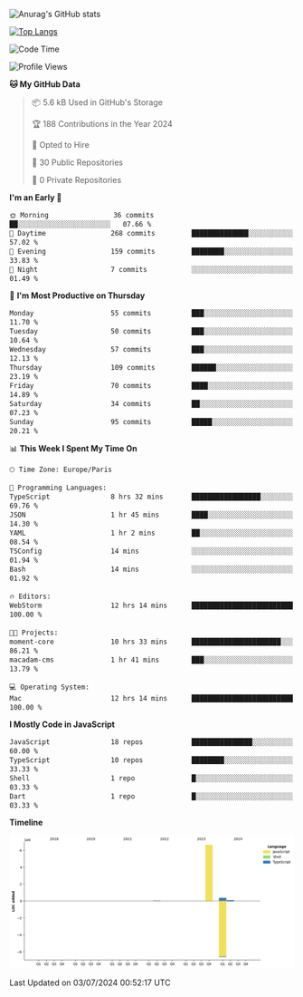![Anurag's GitHub stats](https://github-readme-stats.vercel.app/api?username=sufiane&theme=dark&show_icons=true&count_private=true)


[![Top Langs](https://github-readme-stats.vercel.app/api/top-langs/?username=sufiane&layout=compact)](https://github.com/anuraghazra/github-readme-stats)

<!--START_SECTION:waka-->
![Code Time](http://img.shields.io/badge/Code%20Time-1%2C080%20hrs%2011%20mins-blue)

![Profile Views](http://img.shields.io/badge/Profile%20Views-0-blue)

**🐱 My GitHub Data** 

> 📦 5.6 kB Used in GitHub's Storage 
 > 
> 🏆 188 Contributions in the Year 2024
 > 
> 💼 Opted to Hire
 > 
> 📜 30 Public Repositories 
 > 
> 🔑 0 Private Repositories 
 > 
**I'm an Early 🐤** 

```text
🌞 Morning                36 commits          ██░░░░░░░░░░░░░░░░░░░░░░░   07.66 % 
🌆 Daytime                268 commits         ██████████████░░░░░░░░░░░   57.02 % 
🌃 Evening                159 commits         ████████░░░░░░░░░░░░░░░░░   33.83 % 
🌙 Night                  7 commits           ░░░░░░░░░░░░░░░░░░░░░░░░░   01.49 % 
```
📅 **I'm Most Productive on Thursday** 

```text
Monday                   55 commits          ███░░░░░░░░░░░░░░░░░░░░░░   11.70 % 
Tuesday                  50 commits          ███░░░░░░░░░░░░░░░░░░░░░░   10.64 % 
Wednesday                57 commits          ███░░░░░░░░░░░░░░░░░░░░░░   12.13 % 
Thursday                 109 commits         ██████░░░░░░░░░░░░░░░░░░░   23.19 % 
Friday                   70 commits          ████░░░░░░░░░░░░░░░░░░░░░   14.89 % 
Saturday                 34 commits          ██░░░░░░░░░░░░░░░░░░░░░░░   07.23 % 
Sunday                   95 commits          █████░░░░░░░░░░░░░░░░░░░░   20.21 % 
```


📊 **This Week I Spent My Time On** 

```text
🕑︎ Time Zone: Europe/Paris

💬 Programming Languages: 
TypeScript               8 hrs 32 mins       █████████████████░░░░░░░░   69.76 % 
JSON                     1 hr 45 mins        ████░░░░░░░░░░░░░░░░░░░░░   14.30 % 
YAML                     1 hr 2 mins         ██░░░░░░░░░░░░░░░░░░░░░░░   08.54 % 
TSConfig                 14 mins             ░░░░░░░░░░░░░░░░░░░░░░░░░   01.94 % 
Bash                     14 mins             ░░░░░░░░░░░░░░░░░░░░░░░░░   01.92 % 

🔥 Editors: 
WebStorm                 12 hrs 14 mins      █████████████████████████   100.00 % 

🐱‍💻 Projects: 
moment-core              10 hrs 33 mins      ██████████████████████░░░   86.21 % 
macadam-cms              1 hr 41 mins        ███░░░░░░░░░░░░░░░░░░░░░░   13.79 % 

💻 Operating System: 
Mac                      12 hrs 14 mins      █████████████████████████   100.00 % 
```

**I Mostly Code in JavaScript** 

```text
JavaScript               18 repos            ███████████████░░░░░░░░░░   60.00 % 
TypeScript               10 repos            ████████░░░░░░░░░░░░░░░░░   33.33 % 
Shell                    1 repo              █░░░░░░░░░░░░░░░░░░░░░░░░   03.33 % 
Dart                     1 repo              █░░░░░░░░░░░░░░░░░░░░░░░░   03.33 % 
```



**Timeline**

![Lines of Code chart](https://raw.githubusercontent.com/Sufiane/Sufiane/main/assets/bar_graph.png)


 Last Updated on 03/07/2024 00:52:17 UTC
<!--END_SECTION:waka-->


<!--
**Sufiane/sufiane** is a ✨ _special_ ✨ repository because its `README.md` (this file) appears on your GitHub profile.

Here are some ideas to get you started:

- 🔭 I’m currently working on ...
- 🌱 I’m currently learning ...
- 👯 I’m looking to collaborate on ...
- 🤔 I’m looking for help with ...
- 💬 Ask me about ...
- 📫 How to reach me: ...
- 😄 Pronouns: ...
- ⚡ Fun fact: ...
-->
